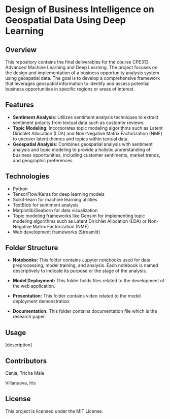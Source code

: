 # Design of Business Intelligence on Geospatial Data Using Deep Learning
## Overview
This repository contains the final deliverables for the course CPE313 Advanced Machine Learning and Deep Learning. The project focuses on the design and implementation of a business opportunity analysis system using geospatial data. The goal is to develop a comprehensive framework that leverages geospatial information to identify and assess potential business opportunities in specific regions or areas of interest.

## Features
* **Sentiment Analysis**: Utilizes sentiment analysis techniques to extract sentiment polarity from textual data such as customer reviews.
* **Topic Modeling**: Incorporates topic modeling algorithms such as Latent Dirichlet Allocation (LDA) and Non-Negative Matrix Factorization (NMF) to uncover latent themes and topics within textual data.
* **Geospatial Analysis**: Combines geospatial analysis with sentiment analysis and topic modeling to provide a holistic understanding of business opportunities, including customer sentiments, market trends, and geographic preferences.

## Technologies
* Python
* TensorFlow/Keras for deep learning models
* Scikit-learn for machine learning utilities
* TextBlob for sentiment analysis
* Matplotlib/Seaborn for data visualization
* Topic modeling frameworks like Gensim for implementing topic modeling algorithms such as Latent Dirichlet Allocation (LDA) or Non-Negative Matrix Factorization (NMF)
* Web development frameworks (Streamlit)

## Folder Structure

- **Notebooks:** This folder contains Jupyter notebooks used for data preprocessing, model training, and analysis. Each notebook is named descriptively to indicate its purpose or the stage of the analysis.

- **Model Deployment:** This folder holds files related to the development of the web application.
  
- **Presentation:** This folder contains video related to the model deployment demonstration.

- **Documentation:** This folder contains documentation file which is the research paper.

## Usage
[description]

## Contributors
Canja, Tricha Maie

Villanueva, Iris

## License
This project is licensed under the MIT License.
